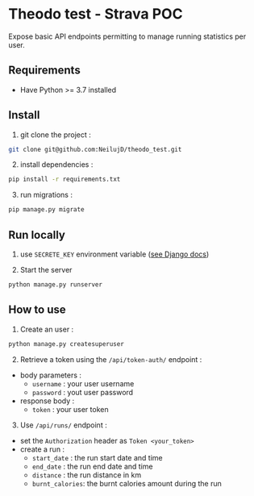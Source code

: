 # Theodo test - Strava POC

Expose basic API endpoints permitting to manage running statistics per user.

## Requirements

- Have Python >= 3.7 installed

## Install

1. git clone the project :

```bash
git clone git@github.com:NeilujD/theodo_test.git
```


2. install dependencies :

```bash
pip install -r requirements.txt
```


3. run migrations :

```bash
pip manage.py migrate
```

## Run locally

1. use `SECRETE_KEY` environment variable ([see Django docs](https://docs.djangoproject.com/fr/3.0/ref/settings/#secret-key))


2. Start the server

```bash
python manage.py runserver
```

## How to use

1. Create an user :
```bash
python manage.py createsuperuser
```


2. Retrieve a token using the `/api/token-auth/` endpoint :

- body parameters :
    - `username` : your user username
    - `password` : yout user password
- response body :
    - `token` : your user token


3. Use `/api/runs/` endpoint :
- set the `Authorization` header as `Token <your_token>`
- create a run :
    - `start_date` : the run start date and time
    - `end_date` : the run end date and time
    - `distance` : the run distance in km
    - `burnt_calories`: the burnt calories amount during the run